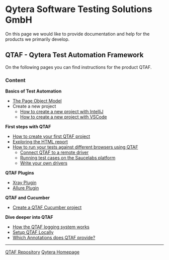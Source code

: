 # Qytera Software Testing Solutions GmbH
On this page we would like to provide documentation and help for the products we primarily develop.

## QTAF - Qytera Test Automation Framework
On the following pages you can find instructions for the product QTAF.

### Content

**Basics of Test Automation**
- <a href="/articles/Page_Object_Model.html">The Page Object Model</a>
- Create a new project
  - <a href="/articles/setup/IntelliJ_Project_Setup.html">How to create a new project with IntelliJ</a>
  - <a href="/articles/setup/VSCode_Project_Setup.html">How to create a new project with VSCode</a>


**First steps with QTAF**
- <a href="/articles/New_QTAF_Project.html">How to create your first QTAF project</a>
- <a href="/articles/HTML_Report_Plugin.html">Exploring the HTML report</a>
- <a href="/articles/drivers/Drivers.html">How to run your tests against different browsers using QTAF</a>
  - <a href="/articles/drivers/Drivers.html#running-test-cases-on-a-remote-browser">Connect QTAF to a remote driver</a>
  - <a href="/articles/drivers/Drivers.html#running-test-cases-on-the-saucelabs-platform">Running test cases on the Saucelabs platform</a>
  - <a href="/articles/drivers/Drivers.html#writing-your-own-drivers">Write your own drivers</a>

**QTAF Plugins**
- <a href="/articles/XRAY_Plugin.html">Xray Plugin</a>
- <a href="/articles/Allure_Plugin.html">Allure Plugin</a>

**QTAF and Cucumber**
- <a href="/articles/New_Cucumber_Project">Create a QTAF Cucumber project</a>

**Dive deeper into QTAF**
- <a href="/articles/testing/Overview_Logging.html">How the QTAF logging system works</a>
- <a href="/articles/Setup_QTAF_Locally.html">Setup QTAF Locally</a>
- <a href="/articles/testing/Overview_Annotations.html">Which Annotations does QTAF provide?</a>

<hr>
<a href="https://github.com/Qytera-Gmbh/QTAF" target="_blank">QTAF Repository</a>
<a href="https://www.qytera.de" target="_blank">Qytera Homepage</a>
